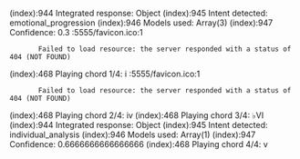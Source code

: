 (index):944 Integrated response: Object(index):945 Intent detected: emotional_progression(index):946 Models used: Array(3)(index):947 Confidence: 0.3:5555/favicon.ico:1                                    Failed to load resource: the server responded with a status of 404 (NOT FOUND)(index):468 Playing chord 1/4: i:5555/favicon.ico:1                                    Failed to load resource: the server responded with a status of 404 (NOT FOUND)(index):468 Playing chord 2/4: iv(index):468 Playing chord 3/4: ♭VI(index):944 Integrated response: Object(index):945 Intent detected: individual_analysis(index):946 Models used: Array(1)(index):947 Confidence: 0.6666666666666666(index):468 Playing chord 4/4: v
